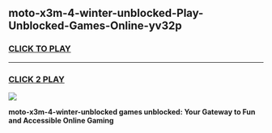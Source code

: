 
## moto-x3m-4-winter-unblocked-Play-Unblocked-Games-Online-yv32p
<h3>
<a href="https://premium76.site?title=moto-x3m-4-winter-unblocked&ref=25A">CLICK TO PLAY</a></h3>
<hr>

<h3>
<a href="https://premium76.site?title=moto-x3m-4-winter-unblocked&ref=25A">CLICK 2 PLAY</a>
  
</h3>

<a href="https://premium76.site?title=moto-x3m-4-winter-unblocked&ref=25A"><img src="https://clearcache.store/games.png"></a>


**moto-x3m-4-winter-unblocked games unblocked: Your Gateway to Fun and Accessible Online Gaming**
